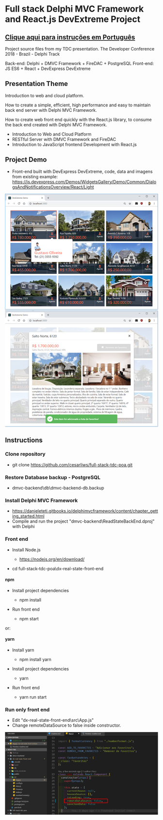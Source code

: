 # Full stack Delphi MVC Framework and React.js DevExtreme Project

## [Clique aqui para instruções em Português](leiame.md)

Project source files from my TDC presentation.
The Developer Conference 2018 - Brazil - Delphi Track

Back-end: Delphi + DMVC Framework + FireDAC + PostgreSQL
Front-end: JS ES6 + React + DevExpress DevExtreme

## Presentation Theme

Introduction to web and cloud platform.

How to create a simple, efficient, high performance and easy to maintain back end server with Delphi MVC Framework.

How to create web front end quickly with the React.js library, to consume the back end created with Delphi MVC Framework.

* Introduction to Web and Cloud Platform 
* RESTful Server with DMVC Framework and FireDAC
* Introduction to JavaScript frontend Development with React.js

## Project Demo

* Front-end built with DevExpress DevExtreme, code, data and imagens from existing example:
    https://js.devexpress.com/Demos/WidgetsGallery/Demo/Common/DialogsAndNotificationsOverview/React/Light

![Main Window](./images/screenshot_1.png)
![Edit Window](./images/screenshot_2.png)

## Instructions

### Clone repository

* git clone https://github.com/cesarliws/full-stack-tdc-poa.git

### Restore Database backup - PostgreSQL

* dmvc-backend\db\dmvc-backend-db.backup

### Install Delphi MVC Framework

* https://danieleteti.gitbooks.io/delphimvcframework/content/chapter_getting_started.html
* Compile and run the project "dmvc-backend\ReadStateBackEnd.dproj" with Delphi

### Front end

* Install Node.js
  * https://nodejs.org/en/download/

* cd full-stack-tdc-poa\dx-real-state-front-end

#### npm

* Install project dependencies
  * npm install

* Run front end
  * npm start

or:

#### yarn

* Install yarn
  * npm install yarn

* Install project dependencies
  * yarn

* Run front end
  * yarn run start

### Run only front end

* Edit "dx-real-state-front-end\src\App.js"
* Change remoteDataSource to false inside constructor.

![state.remoteDataSource](./images/remote-datasource.png)